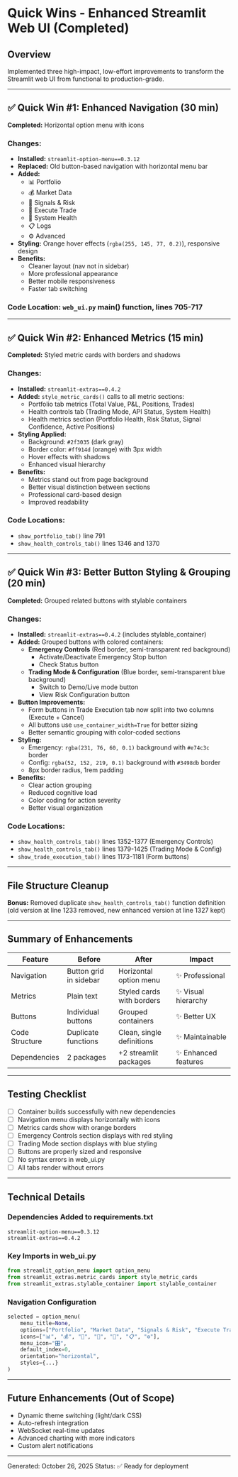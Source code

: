 # Quick Wins - Enhanced Streamlit Web UI (Completed)

## Overview
Implemented three high-impact, low-effort improvements to transform the Streamlit web UI from functional to production-grade.

---

## ✅ Quick Win #1: Enhanced Navigation (30 min)
**Completed:** Horizontal option menu with icons

### Changes:
- **Installed:** `streamlit-option-menu==0.3.12`
- **Replaced:** Old button-based navigation with horizontal menu bar
- **Added:**
  - 📊 Portfolio
  - 💰 Market Data
  - 🎯 Signals & Risk
  - 💼 Execute Trade
  - 🏥 System Health
  - 📋 Logs
  - ⚙️ Advanced
- **Styling:** Orange hover effects (`rgba(255, 145, 77, 0.2)`), responsive design
- **Benefits:** 
  - Cleaner layout (nav not in sidebar)
  - More professional appearance
  - Better mobile responsiveness
  - Faster tab switching

### Code Location: `web_ui.py` main() function, lines 705-717

---

## ✅ Quick Win #2: Enhanced Metrics (15 min)
**Completed:** Styled metric cards with borders and shadows

### Changes:
- **Installed:** `streamlit-extras==0.4.2`
- **Added:** `style_metric_cards()` calls to all metric sections:
  - Portfolio tab metrics (Total Value, P&L, Positions, Trades)
  - Health controls tab (Trading Mode, API Status, System Health)
  - Health metrics section (Portfolio Health, Risk Status, Signal Confidence, Active Positions)
- **Styling Applied:**
  - Background: `#2f3035` (dark gray)
  - Border color: `#ff914d` (orange) with 3px width
  - Hover effects with shadows
  - Enhanced visual hierarchy
- **Benefits:**
  - Metrics stand out from page background
  - Better visual distinction between sections
  - Professional card-based design
  - Improved readability

### Code Locations: 
- `show_portfolio_tab()` line 791
- `show_health_controls_tab()` lines 1346 and 1370

---

## ✅ Quick Win #3: Better Button Styling & Grouping (20 min)
**Completed:** Grouped related buttons with stylable containers

### Changes:
- **Installed:** `streamlit-extras==0.4.2` (includes stylable_container)
- **Added:** Grouped buttons with colored containers:
  - **Emergency Controls** (Red border, semi-transparent red background)
    - Activate/Deactivate Emergency Stop button
    - Check Status button
  - **Trading Mode & Configuration** (Blue border, semi-transparent blue background)
    - Switch to Demo/Live mode button
    - View Risk Configuration button
- **Button Improvements:**
  - Form buttons in Trade Execution tab now split into two columns (Execute + Cancel)
  - All buttons use `use_container_width=True` for better sizing
  - Better semantic grouping with color-coded sections
- **Styling:**
  - Emergency: `rgba(231, 76, 60, 0.1)` background with `#e74c3c` border
  - Config: `rgba(52, 152, 219, 0.1)` background with `#3498db` border
  - 8px border radius, 1rem padding
- **Benefits:**
  - Clear action grouping
  - Reduced cognitive load
  - Color coding for action severity
  - Better visual organization

### Code Locations:
- `show_health_controls_tab()` lines 1352-1377 (Emergency Controls)
- `show_health_controls_tab()` lines 1379-1425 (Trading Mode & Config)
- `show_trade_execution_tab()` lines 1173-1181 (Form buttons)

---

## File Structure Cleanup
**Bonus:** Removed duplicate `show_health_controls_tab()` function definition (old version at line 1233 removed, new enhanced version at line 1327 kept)

---

## Summary of Enhancements

| Feature | Before | After | Impact |
|---------|--------|-------|--------|
| Navigation | Button grid in sidebar | Horizontal option menu | ✨ Professional |
| Metrics | Plain text | Styled cards with borders | ✨ Visual hierarchy |
| Buttons | Individual buttons | Grouped containers | ✨ Better UX |
| Code Structure | Duplicate functions | Clean, single definitions | ✨ Maintainable |
| Dependencies | 2 packages | +2 streamlit packages | ✨ Enhanced features |

---

## Testing Checklist
- [ ] Container builds successfully with new dependencies
- [ ] Navigation menu displays horizontally with icons
- [ ] Metrics cards show with orange borders
- [ ] Emergency Controls section displays with red styling
- [ ] Trading Mode section displays with blue styling
- [ ] Buttons are properly sized and responsive
- [ ] No syntax errors in web_ui.py
- [ ] All tabs render without errors

---

## Technical Details

### Dependencies Added to requirements.txt
```
streamlit-option-menu==0.3.12
streamlit-extras==0.4.2
```

### Key Imports in web_ui.py
```python
from streamlit_option_menu import option_menu
from streamlit_extras.metric_cards import style_metric_cards
from streamlit_extras.stylable_container import stylable_container
```

### Navigation Configuration
```python
selected = option_menu(
    menu_title=None,
    options=["Portfolio", "Market Data", "Signals & Risk", "Execute Trade", "System Health", "Logs", "Advanced"],
    icons=["📊", "💰", "🎯", "💼", "🏥", "📋", "⚙️"],
    menu_icon="🎛️",
    default_index=0,
    orientation="horizontal",
    styles={...}
)
```

---

## Future Enhancements (Out of Scope)
- Dynamic theme switching (light/dark CSS)
- Auto-refresh integration
- WebSocket real-time updates
- Advanced charting with more indicators
- Custom alert notifications

---

Generated: October 26, 2025
Status: ✅ Ready for deployment
